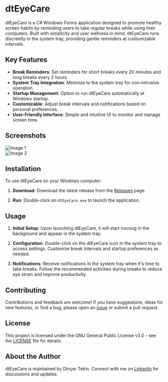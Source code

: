 # dtEyeCare

dtEyeCare is a C# Windows Forms application designed to promote healthy screen habits by reminding users to take regular breaks while using their computers. Built with simplicity and user wellness in mind, dtEyeCare runs discreetly in the system tray, providing gentle reminders at customizable intervals.

## Key Features

- **Break Reminders**: Set reminders for short breaks every 20 minutes and long breaks every 2 hours.
- **System Tray Integration**: Minimize to the system tray for non-intrusive operation.
- **Startup Management**: Option to run dtEyeCare automatically at Windows startup.
- **Customizable**: Adjust break intervals and notifications based on personal preferences.
- **User-Friendly Interface**: Simple and intuitive UI to monitor and manage screen time.

## Screenshots

![Image 1](https://i.imgur.com/vrcoRTc.png)  
![Image 2](https://i.imgur.com/CShWKN6.png)

## Installation

To use dtEyeCare on your Windows computer:

1. **Download**: Download the latest release from the [Releases](https://github.com/dincertekin/dtEyeCare/releases/latest) page.
   
2. **Run**: Double-click on `dtEyeCare.exe` to launch the application.

## Usage

1. **Initial Setup**: Upon launching dtEyeCare, it will start running in the background and appear in the system tray.
   
2. **Configuration**: Double-click on the dtEyeCare icon in the system tray to access settings. Customize break intervals and startup preferences as needed.

3. **Notifications**: Receive notifications in the system tray when it's time to take breaks. Follow the recommended activities during breaks to reduce eye strain and improve productivity.

## Contributing

Contributions and feedback are welcome! If you have suggestions, ideas for new features, or find a bug, please open an [issue](https://github.com/dincertekin/dtEyeCare/issues) or submit a pull request.

## License

This project is licensed under the GNU General Public License v3.0 - see the [LICENSE](LICENSE) file for details.

## About the Author

dtEyeCare is maintained by Dinçer Tekin. Connect with me on [LinkedIn](https://www.linkedin.com/in/dincertekin/) for discussions and updates.
